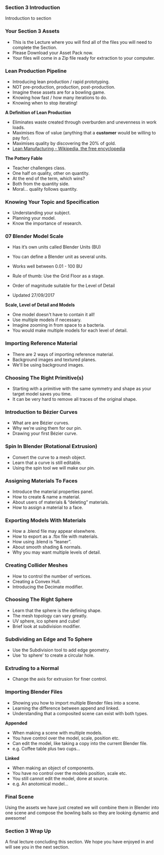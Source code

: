 ### Section 3 Introduction ###

Introduction to section

### Your Section 3 Assets ###

+ This is the Lecture where you will find all of the files you will need to complete the Section.
+ Please Download your Asset Pack now.
+ Your files will come in a Zip file ready for extraction to your computer.

### Lean Production Pipeline ###

+ Introducing lean production / rapid prototyping.
+ NOT pre-production, production, post-production.
+ Imagine these assets are for a bowling game.
+ Knowing how fast / how many iterations to do.
+ Knowing when to stop iterating!

**A Definition of Lean Production**

+ Eliminates waste created through overburden and unevenness in work loads.
+ Maximises flow of value (anything that a **customer** would be willing to pay for).
+ Maximises quality by discovering the 20% of gold.
+ [Lean Manufacturing - Wikipedia, the free encyclopedia](https://en.wikipedia.org/wiki/Lean_manufacturing)

**The Pottery Fable**  

+ Teacher challenges class.
+ One half on quality, other on quantity.
+ At the end of the term, which wins?
+ Both from the quantity side.
+ Moral… quality follows quantity.

### Knowing Your Topic and Specification ###

+ Understanding your subject.
+ Planning your model.
+ Know the importance of research.

### 07 Blender Model Scale

+ Has it’s own units called Blender Units (BU)
+ You can define a Blender unit as several units.
+ Works well between 0.01 - 100 BU
+ Rule of thumb: Use the Grid Floor as a stage.
+ Order of magnitude suitable for the Level of Detail

+ Updated 27/09/2017

**Scale, Level of Detail and Models**

+ One model doesn't have to contain it all!
+ Use multiple models if necessary.
+ Imagine zooming in from space to a bacteria.
+ You would make multiple models for each level of detail.

### Importing Reference Material ###

+ There are 2 ways of importing reference material.
+ Background images and textured planes.
+ We'll be using background images.

### Choosing The Right Primitive(s) ###

+ Starting with a primitive with the same symmetry and shape as your target model saves you time.
+ It can be very hard to remove all traces of the original shape.

### Introduction to Bézier Curves ###

+ What are are Bézier curves.
+ Why we're using them for our pin.
+ Drawing your first Bézier curve.

### Spin In Blender (Rotational Extrusion) ###

+ Convert the curve to a mesh object.
+ Learn that a curve is still editable.
+ Using the spin tool we will make our pin.

### Assigning Materials To Faces ###

+ Introduce the material properties panel.
+ How to create & name a material.
+ About users of materials & “deleting” materials.
+ How to assign a material to a face.

### Exporting Models With Materials ###

+ How a .blend file may appear elsewhere.
+ How to export as a .fbx file with materials.
+ How using .blend is “leaner”.
+ About smooth shading & normals.
+ Why you may want multiple levels of detail.

### Creating Collider Meshes ###

+ How to control the number of vertices.
+ Creating a Convex Hull.
+ Introducing the Decimate modifier.

### Choosing The Right Sphere ###

+ Learn that the sphere is the defining shape.
+ The mesh topology can vary greatly.
+ UV sphere, ico sphere and cube!
+ Brief look at subdivision modifier.

### Subdividing an Edge and To Sphere ###

+ Use the Subdivision tool to add edge geometry.
+ Use 'to sphere' to create a circular hole.

### Extruding to a Normal ###

+ Change the axis for extrusion for finer control.

### Importing Blender Files ###

+ Showing you how to import multiple Blender files into a scene.
+ Learning the difference between append and linked.
+ Understanding that a composited scene can exist with both types.

**Appended**

+ When making a scene with multiple models.
+ You have control over the model, scale, position etc.
+ Can edit the model, like taking a copy into the current Blender file.
+ e.g. Coffee table plus two cups…

**Linked**

+ When making an object of components.
+ You have no control over the models position, scale etc.
+ You still cannot edit the model, done at source.
+ e.g. An anotomical model…

### Final Scene ###

Using the assets we have just created we will combine them in Blender into one
scene and compose the bowling balls so they are looking dynamic and awesome!

### Section 3 Wrap Up ###

A final lecture concluding this section.
We hope you have enjoyed in and will see you in the next section.
